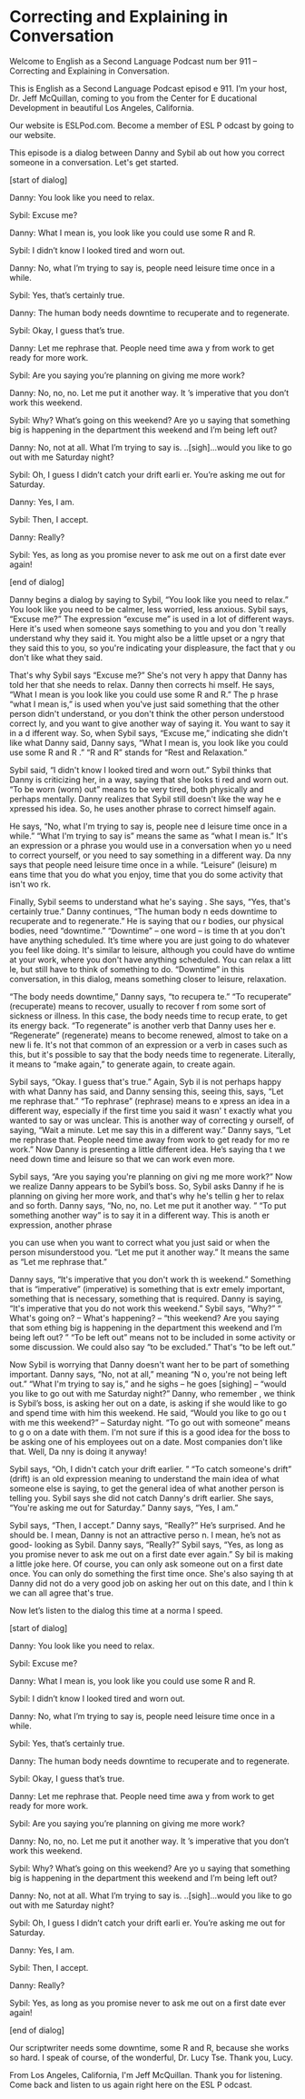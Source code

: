 # Correcting and Explaining in Conversation

Welcome to English as a Second Language Podcast num ber 911 – Correcting and Explaining in Conversation.

This is English as a Second Language Podcast episod e 911. I’m your host, Dr. Jeff McQuillan, coming to you from the Center for E ducational Development in beautiful Los Angeles, California.

Our website is ESLPod.com. Become a member of ESL P odcast by going to our website.

This episode is a dialog between Danny and Sybil ab out how you correct someone in a conversation. Let's get started.

[start of dialog]

Danny:  You look like you need to relax.

Sybil:  Excuse me?

Danny:  What I mean is, you look like you could use  some R and R.

Sybil:  I didn’t know I looked tired and worn out.

Danny:  No, what I’m trying to say is, people need leisure time once in a while.

Sybil:  Yes, that’s certainly true.

Danny:  The human body needs downtime to recuperate  and to regenerate.

Sybil:  Okay, I guess that’s true.

Danny:  Let me rephrase that.  People need time awa y from work to get ready for more work.

Sybil:  Are you saying you’re planning on giving me  more work?

Danny:  No, no, no.  Let me put it another way.  It ’s imperative that you don’t work this weekend.

Sybil:  Why?  What’s going on this weekend?  Are yo u saying that something big is happening in the department this weekend and I’m  being left out?

Danny:  No, not at all.  What I’m trying to say is. ..[sigh]...would you like to go out with me Saturday night?

Sybil:  Oh, I guess I didn’t catch your drift earli er.  You’re asking me out for Saturday.

Danny:  Yes, I am.

Sybil:  Then, I accept.

Danny:  Really?

Sybil:  Yes, as long as you promise never to ask me  out on a first date ever again!

[end of dialog]

Danny begins a dialog by saying to Sybil, “You look  like you need to relax.” You look like you need to be calmer, less worried, less  anxious. Sybil says, “Excuse me?” The expression “excuse me” is used in a lot of  different ways. Here it's used when someone says something to you and you don 't really understand why they said it. You might also be a little upset or a ngry that they said this to you, so you're indicating your displeasure, the fact that y ou don't like what they said.

That's why Sybil says “Excuse me?” She's not very h appy that Danny has told her that she needs to relax. Danny then corrects hi mself. He says, “What I mean is you look like you could use some R and R.” The p hrase “what I mean is,” is used when you've just said something that the other  person didn't understand, or you don't think the other person understood correct ly, and you want to give another way of saying it. You want to say it in a d ifferent way. So, when Sybil says, “Excuse me,” indicating she didn't like what Danny said, Danny says, “What I mean is, you look like you could use some R and R .” “R and R” stands for “Rest and Relaxation.”

Sybil said, “I didn't know I looked tired and worn out.” Sybil thinks that Danny is criticizing her, in a way, saying that she looks ti red and worn out. “To be worn (worn) out” means to be very tired, both physically  and perhaps mentally. Danny realizes that Sybil still doesn't like the way he e xpressed his idea. So, he uses another phrase to correct himself again.

 He says, “No, what I'm trying to say is, people nee d leisure time once in a while.” “What I'm trying to say is” means the same as “what  I mean is.” It's an expression or a phrase you would use in a conversation when yo u need to correct yourself, or you need to say something in a different way. Da nny says that people need leisure time once in a while. “Leisure” (leisure) m eans time that you do what you enjoy, time that you do some activity that isn't wo rk.

Finally, Sybil seems to understand what he's saying . She says, “Yes, that's certainly true.” Danny continues, “The human body n eeds downtime to recuperate and to regenerate.” He is saying that ou r bodies, our physical bodies, need “downtime.” “Downtime” – one word – is time th at you don't have anything scheduled. It’s time where you are just going to do  whatever you feel like doing. It's similar to leisure, although you could have do wntime at your work, where you don't have anything scheduled. You can relax a litt le, but still have to think of something to do. “Downtime” in this conversation, in this dialog, means something closer to leisure, relaxation.

“The body needs downtime,” Danny says, “to recupera te.” “To recuperate” (recuperate) means to recover, usually to recover f rom some sort of sickness or illness. In this case, the body needs time to recup erate, to get its energy back. “To regenerate” is another verb that Danny uses her e. “Regenerate” (regenerate) means to become renewed, almost to take on a new li fe. It's not that common of an expression or a verb in cases such as this, but it's possible to say that the body needs time to regenerate. Literally, it means to “make again,” to generate again, to create again.

Sybil says, “Okay. I guess that's true.” Again, Syb il is not perhaps happy with what Danny has said, and Danny sensing this, seeing  this, says, “Let me rephrase that.” “To rephrase” (rephrase) means to e xpress an idea in a different way, especially if the first time you said it wasn' t exactly what you wanted to say or was unclear. This is another way of correcting y ourself, of saying, “Wait a minute. Let me say this in a different way.” Danny says, “Let me rephrase that. People need time away from work to get ready for mo re work.” Now Danny is presenting a little different idea. He’s saying tha t we need down time and leisure so that we can work even more.

Sybil says, “Are you saying you're planning on givi ng me more work?” Now we realize Danny appears to be Sybil’s boss. So, Sybil  asks Danny if he is planning on giving her more work, and that's why he's tellin g her to relax and so forth. Danny says, “No, no, no. Let me put it another way. ” “To put something another way” is to say it in a different way. This is anoth er expression, another phrase

you can use when you want to correct what you just said or when the person misunderstood you. “Let me put it another way.” It means the same as “Let me rephrase that.”

Danny says, “It's imperative that you don't work th is weekend.” Something that is “imperative” (imperative) is something that is extr emely important, something that is necessary, something that is required. Danny is saying, “It's imperative that you do not work this weekend.” Sybil says, “Why?” “ What's going on? – What's happening? – “this weekend? Are you saying that som ething big is happening in the department this weekend and I’m being left out? ” “To be left out” means not to be included in some activity or some discussion.  We could also say “to be excluded.” That's “to be left out.”

Now Sybil is worrying that Danny doesn't want her to be part of something important. Danny says, “No, not at all,” meaning “N o, you're not being left out.” “What I'm trying to say is,” and he sighs – he goes  [sighing] – “would you like to go out with me Saturday night?” Danny, who remember , we think is Sybil’s boss, is asking her out on a date, is asking if she would  like to go and spend time with him this weekend. He said, “Would you like to go ou t with me this weekend?” – Saturday night. “To go out with someone” means to g o on a date with them. I'm not sure if this is a good idea for the boss to be asking one of his employees out on a date. Most companies don't like that. Well, Da nny is doing it anyway!

Sybil says, “Oh, I didn't catch your drift earlier. ” “To catch someone's drift” (drift) is an old expression meaning to understand the main  idea of what someone else is saying, to get the general idea of what another person is telling you. Sybil says she did not catch Danny's drift earlier. She says, “You're asking me out for Saturday.” Danny says, “Yes, I am.”

Sybil says, “Then, I accept.” Danny says, “Really?”  He’s surprised. And he should be. I mean, Danny is not an attractive perso n. I mean, he’s not as good- looking as Sybil. Danny says, “Really?” Sybil says,  “Yes, as long as you promise never to ask me out on a first date ever again.” Sy bil is making a little joke here. Of course, you can only ask someone out on a first date once. You can only do something the first time once. She's also saying th at Danny did not do a very good job on asking her out on this date, and I thin k we can all agree that's true.

Now let’s listen to the dialog this time at a norma l speed.

[start of dialog]

Danny:  You look like you need to relax.

 Sybil:  Excuse me?

Danny:  What I mean is, you look like you could use  some R and R.

Sybil:  I didn’t know I looked tired and worn out.

Danny:  No, what I’m trying to say is, people need leisure time once in a while.

Sybil:  Yes, that’s certainly true.

Danny:  The human body needs downtime to recuperate  and to regenerate.

Sybil:  Okay, I guess that’s true.

Danny:  Let me rephrase that.  People need time awa y from work to get ready for more work.

Sybil:  Are you saying you’re planning on giving me  more work?

Danny:  No, no, no.  Let me put it another way.  It ’s imperative that you don’t work this weekend.

Sybil:  Why?  What’s going on this weekend?  Are yo u saying that something big is happening in the department this weekend and I’m  being left out?

Danny:  No, not at all.  What I’m trying to say is. ..[sigh]...would you like to go out with me Saturday night?

Sybil:  Oh, I guess I didn’t catch your drift earli er.  You’re asking me out for Saturday.

Danny:  Yes, I am.

Sybil:  Then, I accept.

Danny:  Really?

Sybil:  Yes, as long as you promise never to ask me  out on a first date ever again!

[end of dialog]

 Our scriptwriter needs some downtime, some R and R,  because she works so hard. I speak of course, of the wonderful, Dr. Lucy  Tse. Thank you, Lucy.

From Los Angeles, California, I'm Jeff McQuillan. Thank you for listening. Come back and listen to us again right here on the ESL P odcast.

